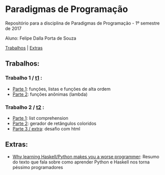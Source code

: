 # Paradigmas de Programação
Repositório para a disciplina de Paradigmas de Programação - 1º semestre de 2017

Aluno: Felipe Dalla Porta de Souza

[Trabalhos](#trabalhos) | [Extras](#extras)
## Trabalhos:
### Trabalho 1 / [t1](t1) :
 - [Parte 1](t1/t1parte1.py): funções, listas e funções de alta ordem
 - [Parte 2](t1/t1parte2.py): funções anônimas (lambda)
 
### Trabalho 2 / [t2](t2) :
 - [Parte 1](t2/t2parte1.py): list comprehension
 - [Parte 2](t2/t2parte2.py): gerador de retângulos coloridos
 - [Parte 3 / extra](t2/t2parte3.py): desafio com html
 
## Extras:
 - [Why learning Haskell/Python makes you a worse programmer](extras/Pessimo_Programador.md): Resumo do texto que fala sobre como aprender Python e Haskell nos torna péssimo programadores
